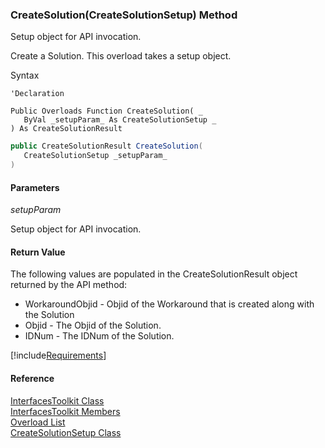 ﻿### CreateSolution(CreateSolutionSetup) Method

Setup object for API invocation.

Create a Solution. This overload takes a setup object.

Syntax

```vbnet
'Declaration

Public Overloads Function CreateSolution( _
   ByVal _setupParam_ As CreateSolutionSetup _
) As CreateSolutionResult
```

```csharp
public CreateSolutionResult CreateSolution( 
   CreateSolutionSetup _setupParam_
)
```

#### Parameters

_setupParam_

Setup object for API invocation.

#### Return Value

The following values are populated in the CreateSolutionResult object returned by the API method:

*   WorkaroundObjid \- Objid of the Workaround that is created along with the Solution
*   Objid \- The Objid of the Solution.
*   IDNum \- The IDNum of the Solution.

[!include[Requirements](../partials/requirements.md)]

#### Reference

[InterfacesToolkit Class](FChoice.Toolkits.Clarify~FChoice.Toolkits.Clarify.Interfaces.InterfacesToolkit.md)  
[InterfacesToolkit Members](FChoice.Toolkits.Clarify~FChoice.Toolkits.Clarify.Interfaces.InterfacesToolkit_members.md)  
[Overload List](FChoice.Toolkits.Clarify~FChoice.Toolkits.Clarify.Interfaces.InterfacesToolkit~CreateSolution.md)  
[CreateSolutionSetup Class](FChoice.Toolkits.Clarify~FChoice.Toolkits.Clarify.Interfaces.CreateSolutionSetup.md)
